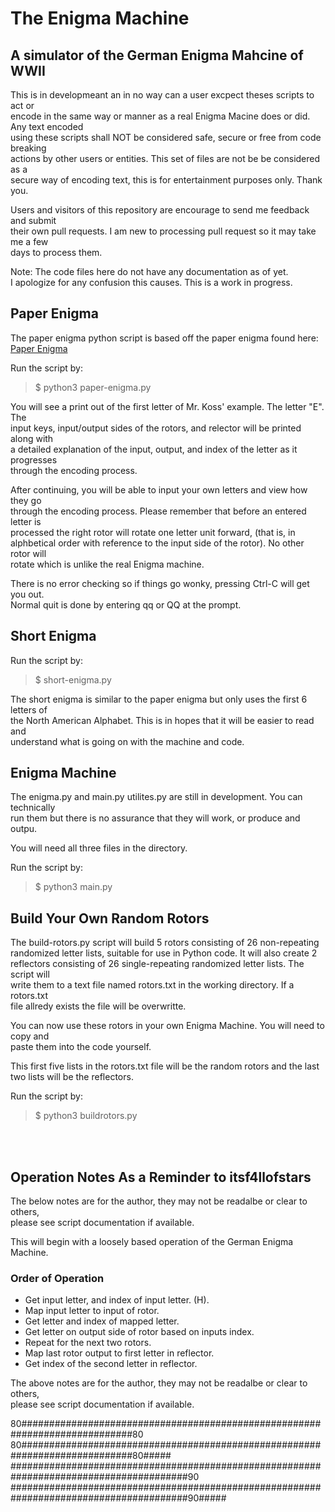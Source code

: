 # The Enigma Machine

## A simulator of the German Enigma Mahcine of WWII

This is in developmeant an in no way can a user excpect theses scripts to act or<br>
encode in the same way or manner as a real Enigma Macine does or did. Any text encoded<br>
using these scripts shall NOT be considered safe, secure or free from code breaking<br>
actions by other users or entities. This set of files are not be be considered as a<br>
secure way of encoding text, this is for entertainment purposes only. Thank you.<br>

Users and visitors of this repository are encourage to send me feedback and submit<br>
their own pull requests. I am new to processing pull request so it may take me a few<br>
days to process them.

Note: The code files here do not have any documentation as of yet.<br>
I apologize for any confusion this causes. This is a work in progress.

## Paper Enigma

The paper enigma python script is based off the paper enigma found here:
[Paper Enigma](https://mckoss.com/posts/paper-enigma/)

Run the script by:

> $ python3 paper-enigma.py

You will see a print out of the first letter of Mr. Koss' example. The letter "E". The<br>
input keys, input/output sides of the rotors, and relector will be printed along with<br>
a detailed explanation of the input, output, and index of the letter as it progresses<br>
through the encoding process.<br>

After continuing, you will be able to input your own letters and view how they go<br>
through the encoding process. Please remember that before an entered letter is<br>
processed the right rotor will rotate one letter unit forward, (that is, in<br>
alphbetical order with reference to the input side of the rotor). No other rotor will<br>
rotate which is unlike the real Enigma machine.<br>

There is no error checking so if things go wonky, pressing Ctrl-C will get you out.<br>
Normal quit is done by entering qq or QQ at the prompt.<br>

## Short Enigma

Run the script by:

> $ short-enigma.py

The short enigma is similar to the paper enigma but only uses the first 6 letters of<br>
the North American Alphabet. This is in hopes that it will be easier to read and<br>
understand what is going on with the machine and code.<br>

## Enigma Machine

The enigma.py and main.py utilites.py are still in development. You can technically<br>
run them but there is no assurance that they will work, or produce and outpu.<br>

You will need all three files in the directory.

Run the script by:

> $ python3 main.py

## Build Your Own Random Rotors

The build-rotors.py script will build 5 rotors consisting of 26 non-repeating<br>
randomized letter lists, suitable for use in Python code. It will also create 2<br>
reflectors consisting of 26 single-repeating randomized letter lists. The script will<br>
write them to a text file named rotors.txt in the working directory. If a rotors.txt<br>
file allredy exists the file will be overwritte.<br>

You can now use these rotors in your own Enigma Machine. You will need to copy and<br>
paste them into the code yourself.<br>

This first five lists in the rotors.txt file will be the random rotors and the last<br>
two lists will be the reflectors.<br>

Run the script by:

> $ python3 buildrotors.py

<br><br>
## Operation Notes As a Reminder to itsf4llofstars

The below notes are for the author, they may not be readalbe or clear to others,<br>
please see script documentation if available.<br>

This will begin with a loosely based operation of the German Enigma Machine.<br>

### Order of Operation

+ Get input letter, and index of input letter. (H).
+ Map input letter to input of rotor.
+ Get letter and index of mapped letter.
+ Get letter on output side of rotor based on inputs index.
+ Repeat for the next two rotors.
+ Map last rotor output to first letter in reflector.
+ Get index of the second letter in reflector.

The above notes are for the author, they may not be readalbe or clear to others,<br>
please see script documentation if available.<br>

80############################################################################80
80############################################################################80#####
########################################################################################90
########################################################################################90#####
